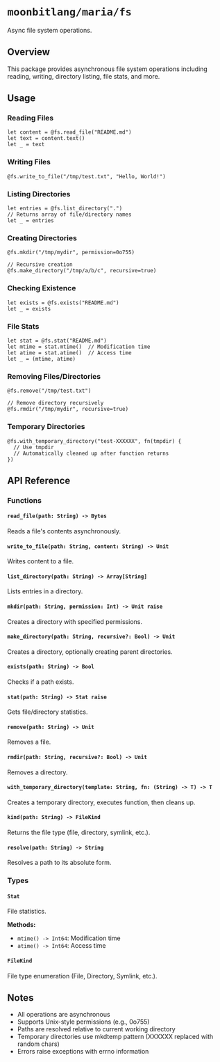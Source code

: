 # `moonbitlang/maria/fs`

Async file system operations.

## Overview

This package provides asynchronous file system operations including reading, writing, directory listing, file stats, and more.

## Usage

### Reading Files

```moonbit
let content = @fs.read_file("README.md")
let text = content.text()
let _ = text
```

### Writing Files

```moonbit
@fs.write_to_file("/tmp/test.txt", "Hello, World!")
```

### Listing Directories

```moonbit
let entries = @fs.list_directory(".")
// Returns array of file/directory names
let _ = entries
```

### Creating Directories

```moonbit
@fs.mkdir("/tmp/mydir", permission=0o755)

// Recursive creation
@fs.make_directory("/tmp/a/b/c", recursive=true)
```

### Checking Existence

```moonbit
let exists = @fs.exists("README.md")
let _ = exists
```

### File Stats

```moonbit
let stat = @fs.stat("README.md")
let mtime = stat.mtime()  // Modification time
let atime = stat.atime()  // Access time
let _ = (mtime, atime)
```

### Removing Files/Directories

```moonbit
@fs.remove("/tmp/test.txt")

// Remove directory recursively
@fs.rmdir("/tmp/mydir", recursive=true)
```

### Temporary Directories

```moonbit
@fs.with_temporary_directory("test-XXXXXX", fn(tmpdir) {
  // Use tmpdir
  // Automatically cleaned up after function returns
})
```

## API Reference

### Functions

#### `read_file(path: String) -> Bytes`

Reads a file's contents asynchronously.

#### `write_to_file(path: String, content: String) -> Unit`

Writes content to a file.

#### `list_directory(path: String) -> Array[String]`

Lists entries in a directory.

#### `mkdir(path: String, permission: Int) -> Unit raise`

Creates a directory with specified permissions.

#### `make_directory(path: String, recursive?: Bool) -> Unit`

Creates a directory, optionally creating parent directories.

#### `exists(path: String) -> Bool`

Checks if a path exists.

#### `stat(path: String) -> Stat raise`

Gets file/directory statistics.

#### `remove(path: String) -> Unit`

Removes a file.

#### `rmdir(path: String, recursive?: Bool) -> Unit`

Removes a directory.

#### `with_temporary_directory(template: String, fn: (String) -> T) -> T`

Creates a temporary directory, executes function, then cleans up.

#### `kind(path: String) -> FileKind`

Returns the file type (file, directory, symlink, etc.).

#### `resolve(path: String) -> String`

Resolves a path to its absolute form.

### Types

#### `Stat`

File statistics.

**Methods:**
- `mtime() -> Int64`: Modification time
- `atime() -> Int64`: Access time

#### `FileKind`

File type enumeration (File, Directory, Symlink, etc.).

## Notes

- All operations are asynchronous
- Supports Unix-style permissions (e.g., 0o755)
- Paths are resolved relative to current working directory
- Temporary directories use mkdtemp pattern (XXXXXX replaced with random chars)
- Errors raise exceptions with errno information
